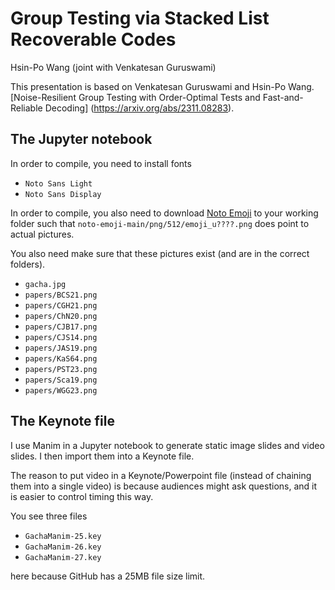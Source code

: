 # Group Testing via Stacked List Recoverable Codes

Hsin-Po Wang (joint with Venkatesan Guruswami)
        
This presentation is based on
Venkatesan Guruswami and Hsin-Po Wang.  
[Noise-Resilient Group Testing with Order-Optimal Tests and Fast-and-Reliable Decoding]
(https://arxiv.org/abs/2311.08283).

## The Jupyter notebook

In order to compile, you need to install fonts
* `Noto Sans Light`
* `Noto Sans Display`

In order to compile, you also need to download
[Noto Emoji](https://github.com/googlefonts/noto-emoji)
to your working folder such that
`noto-emoji-main/png/512/emoji_u????.png`
does point to actual pictures.

You also need make sure that these pictures exist
(and are in the correct folders).
* `gacha.jpg`
* `papers/BCS21.png`
* `papers/CGH21.png`
* `papers/ChN20.png`
* `papers/CJB17.png`
* `papers/CJS14.png`
* `papers/JAS19.png`
* `papers/KaS64.png`
* `papers/PST23.png`
* `papers/Sca19.png`
* `papers/WGG23.png`

## The Keynote file

I use Manim in a Jupyter notebook to generate
static image slides and video slides.
I then import them into a Keynote file.

The reason to put video in a Keynote/Powerpoint file
(instead of chaining them into a single video)
is because audiences might ask questions,
and it is easier to control timing this way.

You see three files

* `GachaManim-25.key`
* `GachaManim-26.key`
* `GachaManim-27.key`
  
here because GitHub has a 25MB file size limit.

